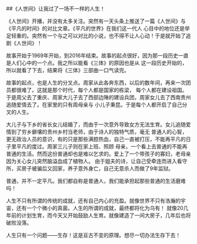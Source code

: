##《人世间》让我过了一场不一样的人生！

《人世间》开播，并没有太多关注。突然有一天头条上推送了一篇《人世间》与《平凡的时间》的对比文章。《平凡的世界》在我们这一代人
心目中的地位还是举足轻重的。突然有一个与之可以对比的小说，也不得不让人心动！于是就开始了追剧《人世间》！

故事开始于1969年开始，到2016年结束。故事的起点很好，因为那一段历史一直是人们心中的一个点。我之所以能看《三体》的原因也是从
这一段历史开始的，所以就看了下去，结果将《三体》三部曲一口气读完。

故事的起点，也是人生的分叉点。周家从此各奔东西，以后的数年间，再来一次团员都很难了。这就是那个时代，每个人都是国家的栋梁，
每个人都在建设祖国。于是周父去了重庆、周家大儿子去了西部边陲的建设兵团，周家女儿去了西南贵州追随爱情去了。在家里的只有周母亲与
小儿子秉昆。于是每个人都开启了自己分叉的人生。

大儿子与下乡的省长女儿结婚了，而由于一次意外导致女方无法生育。女儿追随爱情到了穷乡僻壤的贵州乡村当老师，由于诗人的独特气质，毫无
普通人的心智，更无政治人员的意识，有的只是那些满腔热血，自己一直被打压，不能再平凡的日子里平凡的度过。周家三儿子则在家上班、照顾
母亲，一个看上去普通的不能再普通的生活。然而这份普通却也是难以乞求的。爱上了一个带孩子的寡妇，老母亲因为关心女儿突然脑溢血成了植物人。
由于姐夫的诗，让自己受牵连而进入看守所，买房子被骗后又回家，养子意外身亡，自己无意杀人而做了9年监狱。

普通，并不一定平凡。我们都自称是普通人，我们能承担起那些普通的生活磨难吗！

人生不只有所谓的传统的成就，还有自己内心的充盈。就像世界不只有浩瀚的宇宙，还有一个个微小的真菌。人生的所谓的成就，最终都将化为乌有！
就像20几年前的计划生育，而今天又开始鼓励人生育。就像建造了一间大房子，几年后也将破败没落。

人生只有一个问题——生存！这是亘古不变的原理。想尽一切办法生存下去！
